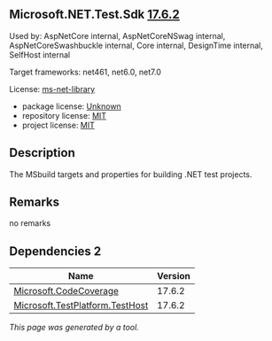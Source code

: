 Microsoft.NET.Test.Sdk [17.6.2](https://www.nuget.org/packages/Microsoft.NET.Test.Sdk/17.6.2)
--------------------

Used by: AspNetCore internal, AspNetCoreNSwag internal, AspNetCoreSwashbuckle internal, Core internal, DesignTime internal, SelfHost internal

Target frameworks: net461, net6.0, net7.0

License: [ms-net-library](../../../../licenses/ms-net-library) 

- package license: [Unknown]() 
- repository license: [MIT](https://github.com/microsoft/vstest) 
- project license: [MIT](https://github.com/microsoft/vstest/) 

Description
-----------
The MSbuild targets and properties for building .NET test projects.

Remarks
-----------
no remarks


Dependencies 2
-----------

|Name|Version|
|----------|:----|
|[Microsoft.CodeCoverage](../../../../packages/nuget.org/microsoft.codecoverage/17.6.2)|17.6.2|
|[Microsoft.TestPlatform.TestHost](../../../../packages/nuget.org/microsoft.testplatform.testhost/17.6.2)|17.6.2|

*This page was generated by a tool.*